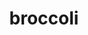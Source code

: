 ---
layout: food&drink
title: broccoli
emoji: broccoli
permalink: 🥦.html
image: assets/img/3moji/broccoli.png
---
